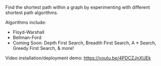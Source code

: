 Find the shortest path within a graph by experimenting with different shortest path algorithms.

Algorithms include:
- Floyd-Warshall
- Bellman-Ford
- Coming Soon: Depth First Search, Breadth First Search, A * Search, Greedy First Search, & more!

Video installation/deployment demo: https://youtu.be/4PDCZJnXUEk
